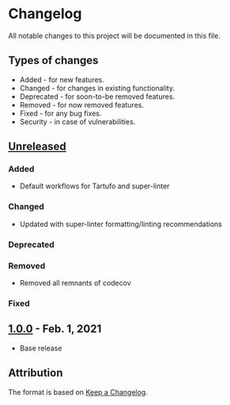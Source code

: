 # Changelog

All notable changes to this project will be documented in this file.

## Types of changes

* Added - for new features.
* Changed - for changes in existing functionality.
* Deprecated - for soon-to-be removed features.
* Removed - for now removed features.
* Fixed - for any bug fixes.
* Security - in case of vulnerabilities.

## [Unreleased]

### Added

* Default workflows for Tartufo and super-linter

### Changed

* Updated with super-linter formatting/linting recommendations

### Deprecated

### Removed

* Removed all remnants of codecov

### Fixed


## [1.0.0] - Feb. 1, 2021

* Base release

## Attribution

The format is based on [Keep a Changelog](https://keepachangelog.com/en/1.0.0/).

[unreleased]: https://github.com/gdcorp-action-public-forks/fork-sync/compare/v1.0.0...HEAD
[comment]: <> ([1.1.0]: https://github.com/gdcorp-action-public-forks/fork-sync/compare/v1.0.0...v1.1.0)
[1.0.0]: https://github.com/gdcorp-action-public-forks/fork-sync/releases/tag/v1.0.0
